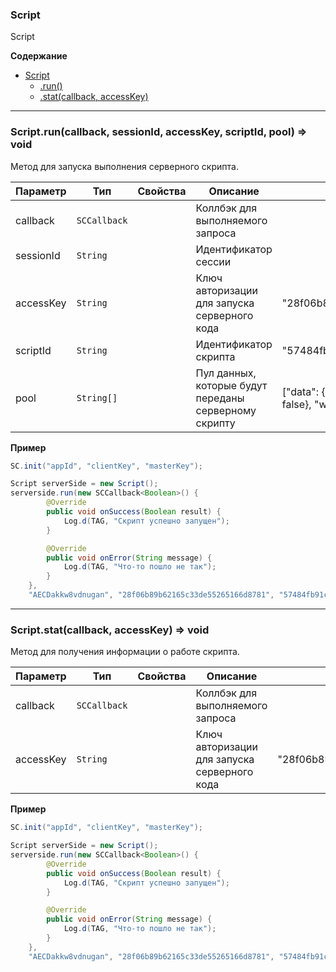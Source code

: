 <a name="Script"></a>

### Script
Script

**Содержание**
* [Script](#Script)
    * [.run()](#Script+run)
    * [.stat(callback, accessKey)](#Script+stat)


----------------------------------------------------------------------------------------------
<a name="Script+run"></a>

### Script.run(callback, sessionId, accessKey, scriptId, pool) ⇒ void

Метод для запуска выполнения серверного скрипта.

| Параметр  | Тип                              | Свойства | Описание                         | Пример значения |
| --------- | -------------------------------- | -------- | -------------------------------- | --------------- |
| callback  | <code>SCCallback<Boolean></code> |          | Коллбэк для выполняемого запроса |                 | 
| sessionId | <code>String</code>              |          | Идентификатор сессии             |                 |
| accessKey | <code>String</code>              |          | Ключ авторизации для запуска серверного кода |   "28f06b89b62165c33de55265166d8781" | 
| scriptId  | <code>String</code>              |          | Идентификатор скрипта                        |    "57484fb91c5666544db25675"    |
| pool      | <code>String[]</code>            |          | Пул данных, которые будут переданы серверному скрипту | ["data": {"array": [0,1,2,3,"строка"], "logic": false}, "weekday": "friday"] | 

**Пример** 
```Java
SC.init("appId", "clientKey", "masterKey");

Script serverSide = new Script();
serverside.run(new SCCallback<Boolean>() {
	    @Override
	    public void onSuccess(Boolean result) {
	        Log.d(TAG, "Скрипт успешно запущен");
	    }

	    @Override
	    public void onError(String message) {
	        Log.d(TAG, "Что-то пошло не так");
	    }
    },
    "AECDakkw8vdnugan", "28f06b89b62165c33de55265166d8781", "57484fb91c5666544db25675", ["data": {"array": [0,1,2,3,"строка"], "logic": false}, "weekday": "friday"]);
```

----------------------------------------------------------------------------------------------
<a name="Script+stat"></a>

### Script.stat(callback, accessKey) ⇒ void

Метод для получения информации о работе скрипта.

| Параметр | Тип | Свойства | Описание | Пример значения |
| --- | --- | --- | --- | --- |
| callback  | <code>SCCallback<Boolean></code> |          | Коллбэк для выполняемого запроса |                 | 
| accessKey | <code>String</code>              |          | Ключ авторизации для запуска серверного кода |   "28f06b89b62165c33de55265166d8781" | 

**Пример** 
```Java
SC.init("appId", "clientKey", "masterKey");

Script serverSide = new Script();
serverside.run(new SCCallback<Boolean>() {
	    @Override
	    public void onSuccess(Boolean result) {
	        Log.d(TAG, "Скрипт успешно запущен");
	    }

	    @Override
	    public void onError(String message) {
	        Log.d(TAG, "Что-то пошло не так");
	    }
    },
    "AECDakkw8vdnugan", "28f06b89b62165c33de55265166d8781", "57484fb91c5666544db25675", ["data": {"array": [0,1,2,3,"строка"], "logic": false}, "weekday": "friday"]);
```